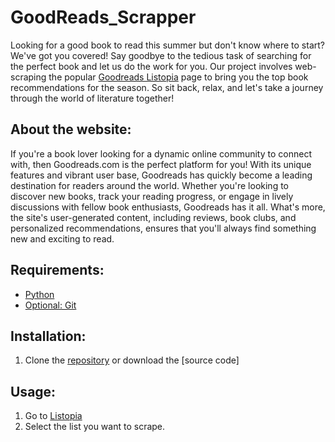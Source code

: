 # GoodReads_Scrapper

Looking for a good book to read this summer but don't know where to start? We've got you covered! Say goodbye to the tedious task of searching for the perfect book and let us do the work for you. Our project involves web-scraping the popular [Goodreads Listopia](https://www.goodreads.com/list) page to bring you the top book recommendations for the season. So sit back, relax, and let's take a journey through the world of literature together!

## About the website:

If you're a book lover looking for a dynamic online community to connect with, then Goodreads.com is the perfect platform for you! With its unique features and vibrant user base, Goodreads has quickly become a leading destination for readers around the world. Whether you're looking to discover new books, track your reading progress, or engage in lively discussions with fellow book enthusiasts, Goodreads has it all. What's more, the site's user-generated content, including reviews, book clubs, and personalized recommendations, ensures that you'll always find something new and exciting to read.

## Requirements:

- [Python](https://www.python.org/downloads/)
- [Optional: Git](https://git-scm.com/downloads)

## Installation:

1. Clone the [repository](https://github.com/itadityaa/GoodReads_Scrapper) or download the [source code]

## Usage:

1. Go to [Listopia](https://www.goodreads.com/list)
2. Select the list you want to scrape.
